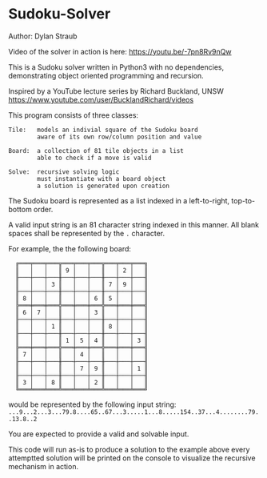 # Sudoku-Solver
Author: Dylan Straub

Video of the solver in action is here: https://youtu.be/-7pn8Rv9nQw

This is a Sudoku solver written in Python3 with no dependencies, demonstrating
object oriented programming and recursion.

Inspired by a YouTube lecture series by Richard Buckland, UNSW
https://www.youtube.com/user/BucklandRichard/videos

This program consists of three classes:

    Tile:   models an indivial square of the Sudoku board
            aware of its own row/column position and value

    Board:  a collection of 81 tile objects in a list
            able to check if a move is valid

    Solve:  recursive solving logic
            must instantiate with a board object
            a solution is generated upon creation

The Sudoku board is represented as a list indexed in a left-to-right, top-to-bottom order.

A valid input string is an 81 character string indexed in this manner.
All blank spaces shall be represented by the ```.``` character.

For example, the the following board:
```
  ╔═══╤═══╤═══╦═══╤═══╤═══╦═══╤═══╤═══╗
  ║   │   │   ║ 9 │   │   ║   │ 2 │   ║
  ╟───┼───┼───╫───┼───┼───╫───┼───┼───╢
  ║   │   │ 3 ║   │   │   ║ 7 │ 9 │   ║
  ╟───┼───┼───╫───┼───┼───╫───┼───┼───╢
  ║ 8 │   │   ║   │   │ 6 ║ 5 │   │   ║
  ╠═══╪═══╪═══╬═══╪═══╪═══╬═══╪═══╪═══╣
  ║ 6 │ 7 │   ║   │   │ 3 ║   │   │   ║
  ╟───┼───┼───╫───┼───┼───╫───┼───┼───╢
  ║   │   │ 1 ║   │   │   ║ 8 │   │   ║
  ╟───┼───┼───╫───┼───┼───╫───┼───┼───╢
  ║   │   │   ║ 1 │ 5 │ 4 ║   │   │ 3 ║
  ╠═══╪═══╪═══╬═══╪═══╪═══╬═══╪═══╪═══╣
  ║ 7 │   │   ║   │ 4 │   ║   │   │   ║
  ╟───┼───┼───╫───┼───┼───╫───┼───┼───╢
  ║   │   │   ║   │ 7 │ 9 ║   │   │ 1 ║
  ╟───┼───┼───╫───┼───┼───╫───┼───┼───╢
  ║ 3 │   │ 8 ║   │   │ 2 ║   │   │   ║
  ╚═══╧═══╧═══╩═══╧═══╧═══╩═══╧═══╧═══╝
```
would be represented by the following input string:
```...9...2...3...79.8....65..67...3.....1...8.....154..37...4........79..13.8..2```

You are expected to provide a valid and solvable input.

This code will run as-is to produce a solution to the example above
every attemptted solution will be printed on the console to visualize the
recursive mechanism in action.
